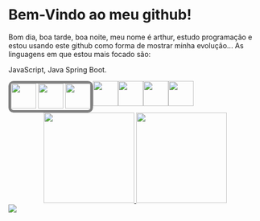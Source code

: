 <h1>Bem-Vindo ao meu github!</h1>

Bom dia, boa tarde, boa noite, meu nome é arthur, estudo programação e estou usando este github como forma de mostrar minha evolução...
As linguagens em que estou mais focado são:

JavaScript, 
Java Spring Boot.

<div id="tecnologias" style="margin: auto; display: flex;">
  <div id="web-group" style="border: gray solid 5px; border-radius: 10px;">
    <img src="https://cdn.jsdelivr.net/gh/devicons/devicon@latest/icons/javascript/javascript-plain.svg" width="50em"/>
    <img src="https://cdn.jsdelivr.net/gh/devicons/devicon@latest/icons/html5/html5-plain.svg" width="50em"/>
    <img src="https://cdn.jsdelivr.net/gh/devicons/devicon@latest/icons/css3/css3-plain.svg" width="50em"/> 
  </div>
  <img src="https://raw.githubusercontent.com/marwin1991/profile-technology-icons/refs/heads/main/icons/bootstrap.png" width="50em">
  <img src="https://cdn.jsdelivr.net/gh/devicons/devicon@latest/icons/java/java-original-wordmark.svg" width="50em"/>
  <img src="https://raw.githubusercontent.com/marwin1991/profile-technology-icons/refs/heads/main/icons/spring.png" width="50em">
  <img src="https://raw.githubusercontent.com/marwin1991/profile-technology-icons/refs/heads/main/icons/sqlite.png" width="50em">
</div>

<div id="status" style="display: flex; justify-content: center; width: 100%;">
  <a href="https://github.com/Arthur2060">
  <img loading="lazy" height="180em" src="https://github-readme-stats.vercel.app/api/top-langs/?username=Arthur2060&layout=compact&langs_count=7&theme=dark"/>
  <img loading="lazy" height="180em" src="https://github-readme-stats.vercel.app/api?username=Arthur2060&show_icons=true&theme=dark&include_all_commits=true&count_private=true"/>
</div>

<div id="contatos">
  <a href="https://www.linkedin.com/in/arthur-henrique-4117b82b8/" target="_blank"><img loading="lazy" src="https://img.shields.io/badge/-LinkedIn-%230077B5?style=for-the-badge&logo=linkedin&logoColor=white" target="_blank"></a>
</div>
